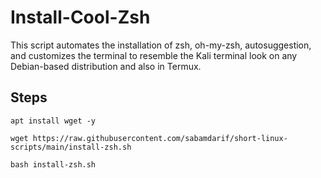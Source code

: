 # Install-Cool-Zsh

This script automates the installation of zsh, oh-my-zsh, autosuggestion, and customizes the terminal to resemble the Kali terminal look on any Debian-based distribution and also in Termux.

## Steps

 

    apt install wget -y

    wget https://raw.githubusercontent.com/sabamdarif/short-linux-scripts/main/install-zsh.sh

    bash install-zsh.sh
